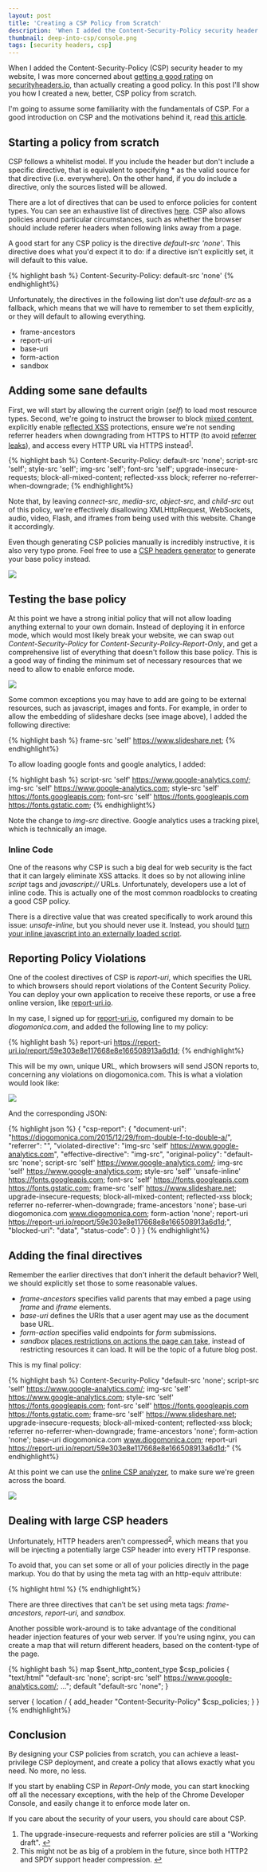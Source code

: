 ```yaml
---
layout: post
title: 'Creating a CSP Policy from Scratch'
description: 'When I added the Content-Security-Policy security header to my website, I was more concerned about getting a good rating on securityheaders.io, than actually creating a good policy. In this post I go over how to create a least-privilege CSP policy from scratch.'
thumbnail: deep-into-csp/console.png
tags: [security headers, csp]
---
```


When I added the Content-Security-Policy (CSP) security header to my website, I was more concerned about [getting a good rating](https://diogomonica.com/2015/12/29/from-double-f-to-double-a/) on [securityheaders.io](https://securityheaders.io), than actually creating a good policy. In this post I'll show you how I created a new, better, CSP policy from scratch.

I'm going to assume some familiarity with the fundamentals of CSP. For a good introduction on CSP and the motivations behind it, read [this article](http://www.html5rocks.com/en/tutorials/security/content-security-policy/).

## Starting a policy from scratch

CSP follows a whitelist model. If you include the header but don't include a specific directive, that is equivalent to specifying * as the valid source for that directive (i.e. everywhere). On the other hand, if you do include a directive, only the sources listed will be allowed.

There are a lot of directives that can be used to enforce policies for content types. You can see an exhaustive list of directives [here](https://developer.mozilla.org/en-US/docs/Web/Security/CSP/CSP_policy_directives). CSP also allows policies around particular circumstances, such as whether the browser should include referer headers when following links away from a page.

A good start for any CSP policy is the directive *default-src 'none'*. This directive does what you'd expect it to do: if a directive isn't explicitly set, it will default to this value.

{% highlight bash %}
Content-Security-Policy: default-src 'none'
{% endhighlight%}

Unfortunately, the directives in the following list don't use *default-src* as a fallback, which means that we will have to remember to set them explicitly, or they will default to allowing everything.

- frame-ancestors
- report-uri
- base-uri
- form-action
- sandbox

## Adding some sane defaults

First, we will start by allowing the current origin (*self*) to load most resource types. Second, we're going to instruct the browser to block [mixed content](https://developer.mozilla.org/en-US/docs/Security/MixedContent/How_to_fix_website_with_mixed_content), explicitly enable [reflected XSS](https://www.owasp.org/index.php/Cross-site_Scripting_(XSS)) protections, ensure we're not sending referrer headers when downgrading from HTTPS to HTTP (to avoid [referrer leaks](https://blog.mozilla.org/security/2015/01/21/meta-referrer/)), and access every HTTP URL via HTTPS instead<sup><a id="ffn1" href="#fn1" class="footnote">1</a></sup>.

{% highlight bash %}
Content-Security-Policy: 
	default-src 'none'; 
	script-src 'self'; style-src 'self'; 
	img-src 'self'; font-src 'self'; 
	upgrade-insecure-requests; block-all-mixed-content; 
	reflected-xss block; referrer no-referrer-when-downgrade;
{% endhighlight%}

Note that, by leaving *connect-src*, *media-src*, *object-src*, and *child-src* out of this policy, we're effectively disallowing XMLHttpRequest, WebSockets, audio, video, Flash, and iframes from being used with this website. Change it accordingly.

Even though generating CSP policies manually is incredibly instructive, it is also very typo prone. Feel free to use a [CSP headers generator](https://report-uri.io/home/generate/) to generate your base policy instead.

[<img src="/images/deep-into-csp/policy_generator.png"/>](https://report-uri.io/home/generate/)

## Testing the base policy

At this point we have a strong initial policy that will not allow loading anything external to your own domain. Instead of deploying it in enforce mode, which would most likely break your website, we can swap out *Content-Security-Policy* for *Content-Security-Policy-Report-Only*, and get a comprehensive list of everything that doesn't follow this base policy. This is a good way of finding the minimum set of necessary resources that we need to allow to enable enforce mode.

<img src="/images/deep-into-csp/chrome_developer_console.png"/>

Some common exceptions you may have to add are going to be external resources, such as javascript, images and fonts. For example, in order to allow the embedding of slideshare decks (see image above), I added the following directive:

{% highlight bash %}
frame-src 'self' https://www.slideshare.net;
{% endhighlight%}

To allow loading google fonts and google analytics, I added:

{% highlight bash %}
script-src 'self' https://www.google-analytics.com/;
img-src 'self' https://www.google-analytics.com; 
style-src 'self' https://fonts.googleapis.com; 
font-src 'self' https://fonts.googleapis.com https://fonts.gstatic.com;
{% endhighlight%}

Note the change to *img-src* directive. Google analytics uses a tracking pixel, which is technically an image.

### Inline Code

One of the reasons why CSP is such a big deal for web security is the fact that it can largely eliminate XSS attacks. It does so by not allowing inline *script* tags and *javascript://* URLs. Unfortunately, developers use a lot of inline code. This is actually one of the most common roadblocks to creating a good CSP policy. 

There is a directive value that was created specifically to work around this issue: *unsafe-inline*, but you should never use it. Instead, you should [turn your inline javascript into an externally loaded script](http://stackoverflow.com/questions/21593051/converting-inline-javascript-to-external).

## Reporting Policy Violations

One of the coolest directives of CSP is *report-uri*, which specifies the URL to which browsers should report violations of the Content Security Policy. You can deploy your own application to receive these reports, or use a free online version, like [report-uri.io](https://report-uri.io).

In my case, I signed up for [report-uri.io](https://report-uri.io), configured my domain to be *diogomonica.com*, and added the following line to my policy:

{% highlight bash %}
report-uri https://report-uri.io/report/59e303e8e117668e8e166508913a6d1d;
{% endhighlight%}

This will be my own, unique URL, which browsers will send JSON reports to, concerning any violations on diogomonica.com. This is what a violation would look like:

<img src="/images/deep-into-csp/report.png"/>

And the corresponding JSON:

{% highlight json %}
{
    "csp-report": {
        "document-uri": "https://diogomonica.com/2015/12/29/from-double-f-to-double-a/",
        "referrer": "",
        "violated-directive": "img-src 'self' https://www.google-analytics.com",
        "effective-directive": "img-src",
        "original-policy": "default-src 'none'; script-src 'self' https://www.google-analytics.com/; img-src 'self' https://www.google-analytics.com; style-src 'self' 'unsafe-inline' https://fonts.googleapis.com; font-src 'self' https://fonts.googleapis.com https://fonts.gstatic.com; frame-src 'self' https://www.slideshare.net; upgrade-insecure-requests; block-all-mixed-content; reflected-xss block; referrer no-referrer-when-downgrade; frame-ancestors 'none'; base-uri diogomonica.com www.diogomonica.com; form-action 'none'; report-uri https://report-uri.io/report/59e303e8e117668e8e166508913a6d1d;",
        "blocked-uri": "data",
        "status-code": 0
    }
}
{% endhighlight%}

## Adding the final directives

Remember the earlier directives that don't inherit the default behavior? Well, we should explicitly set those to some reasonable values.

- *frame-ancestors* specifies valid parents that may embed a page using *frame* and *iframe* elements.
- *base-uri* defines the URIs that a user agent may use as the document base URL. 
- *form-action* specifies valid endpoints for *form* submissions.
- *sandbox* [places restrictions on actions the page can take](https://html.spec.whatwg.org/multipage/browsers.html#sandboxing), instead of restricting resources it can load. It will be the topic of a future blog post.

This is my final policy:

{% highlight bash %}
Content-Security-Policy 
	"default-src 'none'; 
	script-src 'self' https://www.google-analytics.com/; 
	img-src 'self' https://www.google-analytics.com; 
	style-src 'self' https://fonts.googleapis.com; 
	font-src 'self' https://fonts.googleapis.com https://fonts.gstatic.com; 
	frame-src 'self' https://www.slideshare.net; 
	upgrade-insecure-requests; block-all-mixed-content; 
	reflected-xss block; referrer no-referrer-when-downgrade; 
	frame-ancestors 'none'; form-action 'none'; 
	base-uri diogomonica.com www.diogomonica.com;
	report-uri https://report-uri.io/report/59e303e8e117668e8e166508913a6d1d;"
{% endhighlight%}

At this point we can use the [online CSP analyzer](https://report-uri.io/home/analyse), to make sure we're green across the board.

<img src="/images/deep-into-csp/green_across.png"/>

## Dealing with large CSP headers

Unfortunately, HTTP headers aren't compressed<sup><a id="ffn2" href="#fn2" class="footnote">2</a></sup>, which means that you will be injecting a potentially large CSP header into every HTTP response. 

To avoid that, you can set some or all of your policies directly in the page markup. You do that by using the meta tag with an http-equiv attribute:

{% highlight html %}
<meta http-equiv="Content-Security-Policy" content="default-src 'none'; script-src 'self' https://www.google-analytics.com/;"> 
{% endhighlight%}

There are three directives that can’t be set using meta tags: *frame-ancestors*, *report-uri*, and *sandbox*.

Another possible work-around is to take advantage of the conditional header injection features of your web server. If you're using nginx, you can create a map that will return different headers, based on the content-type of the page.

{% highlight bash %}
map $sent_http_content_type $csp_policies {
    "text/html"    "default-src 'none'; script-src 'self' https://www.google-analytics.com/; ...";
    default       "default-src 'none";
}

server {
    location / {
        add_header "Content-Security-Policy" $csp_policies;
    }
}
{% endhighlight%}

## Conclusion

By designing your CSP policies from scratch, you can achieve a least-privilege CSP deployment, and create a policy that allows exactly what you need. No more, no less.

If you start by enabling CSP in *Report-Only* mode, you can start knocking off all the necessary exceptions, with the help of the Chrome Developer Console, and easily change it to enforce mode later on.

If you care about the security of your users, you should care about CSP.

<ol id="footnotes">
  <li id="fn1">The upgrade-insecure-requests and referrer policies are still a "Working draft". <a href="#ffn1">↩</a></li>
  <li id="fn2">This might not be as big of a problem in the future, since both HTTP2 and SPDY support header compression. <a href="#ffn2">↩</a></li>
</ol>
